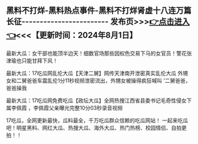 黑料不打烊-黑料热点事件-黑料不打烊肾虚十八连万篇长征------------------------
发布页>>><a href="https://heiliao17.github.io/cgw.github.io">👉点击进入👈</a><<<【更新时间：2024年8月1日】
------------------------
最新大瓜：女干部也能顶半边天！细数官场那些因权色交易下马的女官员！警花张津瑜也只能甘拜下风！

最新大瓜：17吃瓜网乱伦大瓜【天津二舅】网传天津南开泄密真实乱伦大瓜 外甥女和二舅爸爸车震乱伦1分11秒视频泄密流出，外甥女被操得疯狂喊叫 ‘二舅爸爸，爸爸操我

最新大瓜：17吃瓜网免费吃瓜【政坛大瓜】全网热搜江西省县委书记毛奇性侵女下属李佩霞 ，李佩霞父亲曝光完整10分03秒录音视频

17吃瓜，全网更新最快，瓜料最全，千万吃瓜群众信赖的吃瓜网站！ 一起来吃瓜吧！明星黑料、网红大瓜、热搜大瓜、海外大瓜、热门热榜、校园情侣、自拍更拍！！

